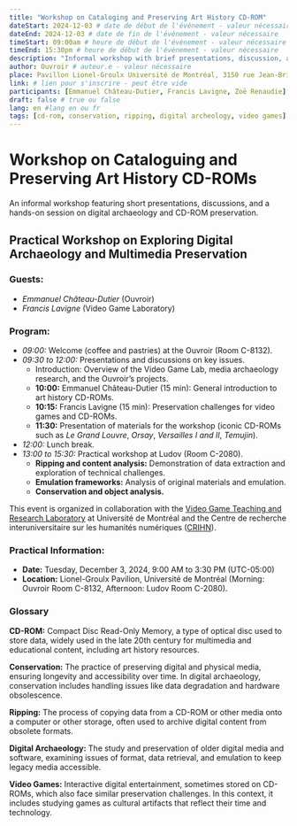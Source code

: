 ```yaml
---
title: "Workshop on Cataloging and Preserving Art History CD-ROM"
dateStart: 2024-12-03 # date de début de l'événement - valeur nécessaire
dateEnd: 2024-12-03 # date de fin de l'événement - valeur nécessaire
timeStart: 09:00am # heure de début de l'événement - valeur nécessaire
timeEnd: 15:30pm # heure de début de l'événement - valeur nécessaire
description: "Informal workshop with brief presentations, discussion, and hands-on activities." # description - valeur  nécessaire
author: Ouvroir # auteur.e - valeur nécessaire
place: Pavillon Lionel-Groulx Université de Montréal, 3150 rue Jean-Brillant, Montréal H3T 1N8 (local TBC) 
link: # lien pour s'inscrire - peut être vide
participants: [Emmanuel Château-Dutier, Francis Lavigne, Zoë Renaudie] # liste - la liste peut être vide mais il faut une liste
draft: false # true ou false
lang: en #lang en ou fr
tags: [cd-rom, conservation, ripping, digital archeology, video games] # liste - la liste peut être vide mais il faut une liste
---
```


# Workshop on Cataloguing and Preserving Art History CD-ROMs

An informal workshop featuring short presentations, discussions, and a hands-on session on digital archaeology and CD-ROM preservation.

## Practical Workshop on Exploring Digital Archaeology and Multimedia Preservation

### **Guests**:

- *Emmanuel Château-Dutier* (Ouvroir)
- *Francis Lavigne* (Video Game Laboratory)

### **Program**:

- *09:00:* Welcome (coffee and pastries) at the Ouvroir (Room C-8132).
- *09:30 to 12:00:* Presentations and discussions on key issues.
  - Introduction: Overview of the Video Game Lab, media archaeology research, and the Ouvroir’s projects.
  - **10:00:** Emmanuel Château-Dutier (15 min): General introduction to art history CD-ROMs.
  - **10:15:** Francis Lavigne (15 min): Preservation challenges for video games and CD-ROMs.
  - **11:30:** Presentation of materials for the workshop (iconic CD-ROMs such as *Le Grand Louvre*, *Orsay*, *Versailles I and II*, *Temujin*).
- *12:00:* Lunch break.
- *13:00 to 15:30:* Practical workshop at Ludov (Room C-2080).
  - **Ripping and content analysis:** Demonstration of data extraction and exploration of technical challenges.
  - **Emulation frameworks:** Analysis of original materials and emulation.
  - **Conservation and object analysis.**

This event is organized in collaboration with the [Video Game Teaching and Research Laboratory](https://www.ludov.ca/fr/) at Université de Montréal and the Centre de recherche interuniversitaire sur les humanités numériques ([CRIHN](http://crihn.org)).

### **Practical Information:**

- **Date:** Tuesday, December 3, 2024, 9:00 AM to 3:30 PM (UTC-05:00)
- **Location:** Lionel-Groulx Pavilion, Université de Montréal (Morning: Ouvroir Room C-8132, Afternoon: Ludov Room C-2080).

### Glossary

**CD-ROM:** Compact Disc Read-Only Memory, a type of optical disc used to store data, widely used in the late 20th century for multimedia and educational content, including art history resources.

**Conservation:** The practice of preserving digital and physical media, ensuring longevity and accessibility over time. In digital archaeology, conservation includes handling issues like data degradation and hardware obsolescence.

**Ripping:** The process of copying data from a CD-ROM or other media onto a computer or other storage, often used to archive digital content from obsolete formats.

**Digital Archaeology:** The study and preservation of older digital media and software, examining issues of format, data retrieval, and emulation to keep legacy media accessible.

**Video Games:** Interactive digital entertainment, sometimes stored on CD-ROMs, which also face similar preservation challenges. In this context, it includes studying games as cultural artifacts that reflect their time and technology.

